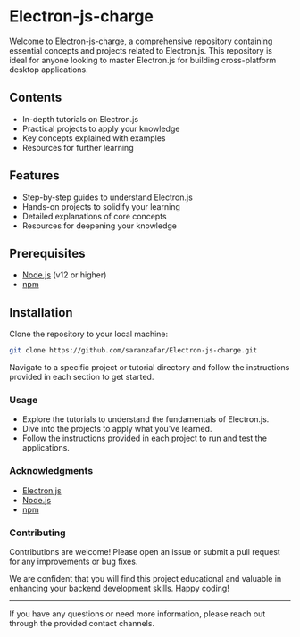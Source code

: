 # Electron-js-charge

Welcome to Electron-js-charge, a comprehensive repository containing essential concepts and projects related to Electron.js. This repository is ideal for anyone looking to master Electron.js for building cross-platform desktop applications.

## Contents

- In-depth tutorials on Electron.js
- Practical projects to apply your knowledge
- Key concepts explained with examples
- Resources for further learning

## Features

- Step-by-step guides to understand Electron.js
- Hands-on projects to solidify your learning
- Detailed explanations of core concepts
- Resources for deepening your knowledge

## Prerequisites

- [Node.js](https://nodejs.org/) (v12 or higher)
- [npm](https://www.npmjs.com/)

## Installation

Clone the repository to your local machine:

```bash
git clone https://github.com/saranzafar/Electron-js-charge.git
```
Navigate to a specific project or tutorial directory and follow the instructions provided in each section to get started.

### Usage

- Explore the tutorials to understand the fundamentals of Electron.js.
- Dive into the projects to apply what you've learned.
- Follow the instructions provided in each project to run and test the applications.


### Acknowledgments
- [Electron.js](https://www.electronjs.org/docs/latest/)
- [Node.js](https://nodejs.org/en)
- [npm](https://www.npmjs.com/)

### Contributing
Contributions are welcome! Please open an issue or submit a pull request for any improvements or bug fixes.

We are confident that you will find this project educational and valuable in enhancing your backend development skills. Happy coding!

---

If you have any questions or need more information, please reach out through the provided contact channels.

